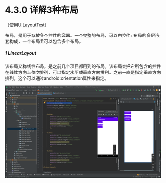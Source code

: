 # 4.3.0 详解3种布局

（使用UILayoutTest）

布局，是用于存放多个控件的容器。一个完整的布局，可以由控件+布局的多层嵌套构成，一个布局里可以包含多个布局。

##### 1 LinearLayout

该布局又称线性布局，是之前几个项目都用到的布局。该布局会把它所包含的控件在线性方向上依次排列，可以指定水平或垂直方向排列。之前一直是指定垂直方向排列，这个可以通过android:orientation属性来指定。

![1667651546609](image/4.3.0详解3种布局/1667651546609.png)
